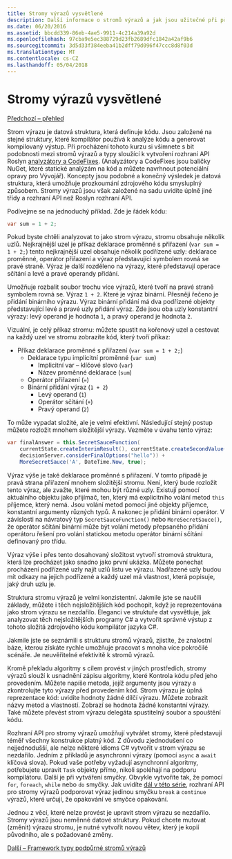 ```yaml
---
title: Stromy výrazů vysvětlené
description: Další informace o stromů výrazů a jak jsou užitečné při překládání algoritmy pro externí provádění a provádějící kontrolu kódu před jeho provedením.
ms.date: 06/20/2016
ms.assetid: bbcdd339-86eb-4ae5-9911-4c214a39a92d
ms.openlocfilehash: 97cba9e5ec388729d23fb2689dfc1842a42af9b6
ms.sourcegitcommit: 3d5d33f384eeba41b2dff79d096f47ccc8d8f03d
ms.translationtype: MT
ms.contentlocale: cs-CZ
ms.lasthandoff: 05/04/2018
---
```

# <a name="expression-trees-explained"></a>Stromy výrazů vysvětlené

[Předchozí – přehled](expression-trees.md)

Strom výrazu je datová struktura, která definuje kódu. Jsou založené na stejné struktury, které kompilátor používá k analýze kódu a generovat kompilovaný výstup. Při procházení tohoto kurzu si všimnete s bit podobnosti mezi stromů výrazů a typy sloužící k vytvoření rozhraní API Roslyn [analyzátory a CodeFixes](https://github.com/dotnet/roslyn-analyzers).
(Analyzátory a CodeFixes jsou balíčky NuGet, které statické analýzám na kód a můžete navrhnout potenciální opravy pro Vývojář). Koncepty jsou podobné a konečný výsledek je datová struktura, která umožňuje prozkoumání zdrojového kódu smysluplný způsobem. Stromy výrazů jsou však založené na sadu uvidíte úplně jiné třídy a rozhraní API než Roslyn rozhraní API.
    
Podívejme se na jednoduchý příklad.
Zde je řádek kódu:
```csharp
var sum = 1 + 2;
```
Pokud byste chtěli analyzovat to jako strom výrazu, stromu obsahuje několik uzlů.
Nejkrajnější uzel je příkaz deklarace proměnné s přiřazení (`var sum = 1 + 2;`) tento nejkrajnější uzel obsahuje několik podřízené uzly: deklarace proměnné, operátor přiřazení a výraz představující symbolem rovná se pravé straně. Výraz je další rozděleno na výrazy, které představují operace sčítání a levé a pravé operandy přidání.

Umožňuje rozbalit soubor trochu více výrazů, které tvoří na pravé straně symbolem rovná se.
Výraz `1 + 2`. Které je výraz binární. Přesněji řečeno je přidání binárního výrazu. Výraz binární přidání má dva podřízené objekty představující levé a pravé uzly přidání výraz. Zde jsou oba uzly konstantní výrazy: levý operand je hodnota `1`, a pravý operand je hodnota `2`.

Vizuální, je celý příkaz stromu: můžete spustit na kořenový uzel a cestovat na každý uzel ve stromu zobrazíte kód, který tvoří příkaz:

- Příkaz deklarace proměnné s přiřazení (`var sum = 1 + 2;`)
    * Deklarace typu implicitní proměnné (`var sum`)
        - Implicitní var – klíčové slovo (`var`)
        - Název proměnné deklarace (`sum`)
    * Operátor přiřazení (`=`)
    * Binární přidání výraz (`1 + 2`)
        - Levý operand (`1`)
        - Operátor sčítání (`+`)
        - Pravý operand (`2`)

To může vypadat složité, ale je velmi efektivní. Následující stejný postup můžete rozložit mnohem složitější výrazy. Vezměte v úvahu tento výraz:
```csharp
var finalAnswer = this.SecretSauceFunction(
    currentState.createInterimResult(), currentState.createSecondValue(1, 2),
    decisionServer.considerFinalOptions("hello")) +
    MoreSecretSauce('A', DateTime.Now, true);
```

Výraz výše je také deklarace proměnné s přiřazení.
V tomto případě je pravá strana přiřazení mnohem složitější stromu.
Není, který bude rozložit tento výraz, ale zvažte, které mohou být různé uzly. Existují pomocí aktuálního objektu jako přijímač, ten, který má explicitního volání metod `this` příjemce, který nemá. Jsou volání metod pomocí jiné objekty příjemce, konstantní argumenty různých typů. A nakonec je přidání binární operátor. V závislosti na návratový typ `SecretSauceFunction()` nebo `MoreSecretSauce()`, že operátor sčítání binární může být volání metody přepsaného přidání operátoru řešení pro volání statickou metodu operátor binární sčítání definovaný pro třídu.

Výraz výše i přes tento dosahovaný složitost vytvoří stromová struktura, která lze procházet jako snadno jako první ukázka. Můžete ponechat procházení podřízené uzly najít uzlů listu ve výrazu. Nadřazené uzly budou mít odkazy na jejich podřízené a každý uzel má vlastnost, která popisuje, jaký druh uzlu je.

Struktura stromu výrazů je velmi konzistentní. Jakmile jste se naučili základy, můžete i těch nejsložitějších kód pochopit, když je reprezentována jako strom výrazu se nezdařilo. Eleganci ve struktuře dat vysvětluje, jak analyzovat těch nejsložitějších programy C# a vytvořit správné výstup z tohoto složitá zdrojového kódu kompilátor jazyka C#.

Jakmile jste se seznámili s strukturu stromů výrazů, zjistíte, že znalostní báze, kterou získáte rychle umožňuje pracovat s mnoha více pokročilé scénáře. Je neuvěřitelné efektivitě k stromů výrazů.

Kromě překladu algoritmy s cílem provést v jiných prostředích, stromy výrazů slouží k usnadnění zápisu algoritmy, které Kontrola kódu před jeho provedením. Můžete napíše metoda, jejíž argumenty jsou výrazy a zkontrolujte tyto výrazy před provedením kód. Strom výrazu je úplná reprezentace kód: uvidíte hodnoty žádné dílčí výrazu.
Můžete zobrazit názvy metod a vlastností. Zobrazí se hodnota žádné konstantní výrazy.
Také můžete převést strom výrazu delegáta spustitelný soubor a spouštění kódu.

Rozhraní API pro stromy výrazů umožňují vytvářet stromy, které představují téměř všechny konstrukce platný kód. Z důvodu zjednodušení co nejjednodušší, ale nelze některé idioms C# vytvořit v strom výrazu se nezdařilo. Jedním z příkladů je asynchronní výrazy (pomocí `async` a `await` klíčová slova). Pokud vaše potřeby vyžadují asynchronní algoritmy, potřebujete upravit `Task` objekty přímo, nikoli spoléhají na podporu kompilátoru. Další je při vytváření smyčky. Obvykle vytvoříte tak, že pomocí `for`, `foreach`, `while` nebo `do` smyčky. Jak uvidíte [dál v této série](expression-trees-building.md), rozhraní API pro stromy výrazů podporovat výraz jedinou smyčku `break` a `continue` výrazů, které určují, že opakování ve smyčce opakování.

Jednou z věcí, které nelze provést je upravit strom výrazu se nezdařilo.  Stromy výrazů jsou neměnné datové struktury. Pokud chcete mutovat (změnit) výrazu stromu, je nutné vytvořit novou větev, který je kopií původního, ale s požadované změny. 

[Další – Framework typy podpůrné stromů výrazů](expression-classes.md)
